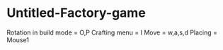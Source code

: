 # Untitled-Factory-game

Rotation in build mode = O,P
Crafting menu = I
Move = w,a,s,d
Placing = Mouse1
